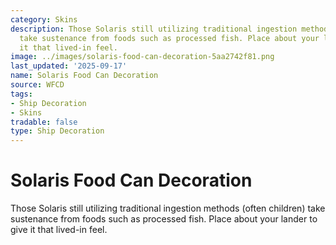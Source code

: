 ```yaml
---
category: Skins
description: Those Solaris still utilizing traditional ingestion methods (often children)
  take sustenance from foods such as processed fish. Place about your lander to give
  it that lived-in feel.
image: ../images/solaris-food-can-decoration-5aa2742f81.png
last_updated: '2025-09-17'
name: Solaris Food Can Decoration
source: WFCD
tags:
- Ship Decoration
- Skins
tradable: false
type: Ship Decoration
---
```


# Solaris Food Can Decoration

Those Solaris still utilizing traditional ingestion methods (often children) take sustenance from foods such as processed fish. Place about your lander to give it that lived-in feel.

